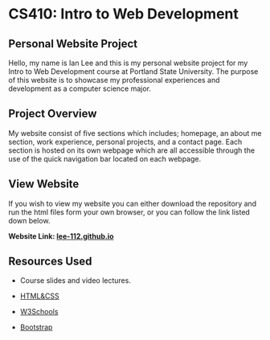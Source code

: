 # **CS410: Intro to Web Development**
## **Personal Website Project**
Hello, my name is Ian Lee and this is my personal website project for my Intro to Web Development course at Portland State University. The purpose of this website is to showcase my professional experiences and development as a computer science major. 

## **Project Overview** 
My website consist of five sections which includes; homepage, an about me section, work experience, personal projects, and a contact page. Each section is hosted on its own webpage which are all accessible through the use of the quick navigation bar located on each webpage. 

## **View Website**
If you wish to view my website you can either download the repository and run the html files form your own browser, or you can follow the link listed down below.

**Website Link: [lee-112.github.io](https://lee-112.github.io/Personal-Website/html/Index.html)** 

## **Resources Used**
- Course slides and video lectures.

- [HTML&CSS](https://www.htmlandcssbook.com)

- [W3Schools](https://www.w3schools.com/)

- [Bootstrap](https://getbootstrap.com/)

